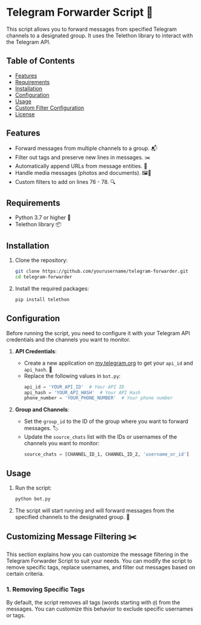 # Telegram Forwarder Script 📡

This script allows you to forward messages from specified Telegram channels to a designated group. It uses the Telethon library to interact with the Telegram API.

## Table of Contents
- [Features](#features)
- [Requirements](#requirements)
- [Installation](#installation)
- [Configuration](#configuration)
- [Usage](#usage)
- [Custom Filter Configuration](#custom-filter-configuration)
- [License](#license)

## Features
- Forward messages from multiple channels to a group. 📬
- Filter out tags and preserve new lines in messages. ✂️
- Automatically append URLs from message entities. 🔗
- Handle media messages (photos and documents). 🖼️📄
- Custom filters to add on lines 76 - 78. 🔍

## Requirements
- Python 3.7 or higher 🐍
- Telethon library 📦

## Installation
1. Clone the repository:
   ```bash
   git clone https://github.com/yourusername/telegram-forwarder.git
   cd telegram-forwarder
   ```

2. Install the required packages:
   ```bash
   pip install telethon
   ```

## Configuration
Before running the script, you need to configure it with your Telegram API credentials and the channels you want to monitor.

1. **API Credentials**: 
   - Create a new application on [my.telegram.org](https://my.telegram.org) to get your `api_id` and `api_hash`. 🔑
   - Replace the following values in `bot.py`:
     ```python
     api_id = 'YOUR_API_ID'  # Your API ID
     api_hash = 'YOUR_API_HASH'  # Your API Hash
     phone_number = 'YOUR_PHONE_NUMBER'  # Your phone number
     ```

2. **Group and Channels**:
   - Set the `group_id` to the ID of the group where you want to forward messages. 🏷️
   - Update the `source_chats` list with the IDs or usernames of the channels you want to monitor:
     ```python
     source_chats = [CHANNEL_ID_1, CHANNEL_ID_2, 'username_or_id']
     ```

## Usage
1. Run the script:
   ```bash
   python bot.py
   ```

2. The script will start running and will forward messages from the specified channels to the designated group. 🚀


## Customizing Message Filtering ✂️

This section explains how you can customize the message filtering in the Telegram Forwarder Script to suit your needs. You can modify the script to remove specific tags, replace usernames, and filter out messages based on certain criteria.

### 1. Removing Specific Tags

By default, the script removes all tags (words starting with `@`) from the messages. You can customize this behavior to exclude specific usernames or tags.
